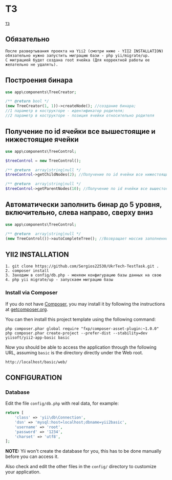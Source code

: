 # ТЗ
[тз](web/files/new.test-back.pdf)

Обязательно
-----
```
После развертывания проекта на Yii2 (смотри ниже - YII2 INSTALLATION) обязательно нужно запустить миграцию бази - php yii/migrate/up. 
С миграцией будет создана root ячейка (Для корректной работы ее желательно не удалять). 
```

Построения бинара
------------
```php
use app\components\TreeCreator;

/** @return bool */
(new TreeCreator(1, 1))->createNode(); //создание бинара; 
//1 параметр в кострукторе - идентификатор родителя; 
//2 параметр в кострукторе - позиция ячейки относительно родителя  
```
Получение по id ячейки все вышестоящие и нижестоящие ячейки
------------
```php
use app\components\TreeControl;

$treeControl = new TreeControl();

/** @return  array|string|null */
$treeControl->getChildNodes(2); //Получение по id ячейки все нижестоящие ячейки; Возвращает массив; 

/** @return  array|string|null */
$treeControl->getParentNodes(10); //Получение по id ячейки все вышестоящие ячейки; Возвращает массив; 

```
Автоматически заполнить бинар до 5 уровня, включительно, слева направо, сверху вниз
------------
```php
use app\components\TreeControl;

/** @return  array|string|null */
(new TreeControl())->autoCompleteTree(); //Возвращает массив заполненного дерева;
```

YII2 INSTALLATION
------------

~~~
1. git clone https://github.com/Sergios22530/UkrTech-TestTask.git .
2. composer install
3. Заходим в config/db.php - меняем конфигурацию базы данных на свою 
4. php yii migrate/up - запускаем миграцию базы
~~~


### Install via Composer

If you do not have [Composer](http://getcomposer.org/), you may install it by following the instructions
at [getcomposer.org](http://getcomposer.org/doc/00-intro.md#installation-nix).

You can then install this project template using the following command:

~~~
php composer.phar global require "fxp/composer-asset-plugin:~1.0.0"
php composer.phar create-project --prefer-dist --stability=dev yiisoft/yii2-app-basic basic
~~~

Now you should be able to access the application through the following URL, assuming `basic` is the directory
directly under the Web root.

~~~
http://localhost/basic/web/
~~~


CONFIGURATION
-------------

### Database

Edit the file `config/db.php` with real data, for example:

```php
return [
    'class' => 'yii\db\Connection',
    'dsn' => 'mysql:host=localhost;dbname=yii2basic',
    'username' => 'root',
    'password' => '1234',
    'charset' => 'utf8',
];
```

**NOTE:** Yii won't create the database for you, this has to be done manually before you can access it.

Also check and edit the other files in the `config/` directory to customize your application.
